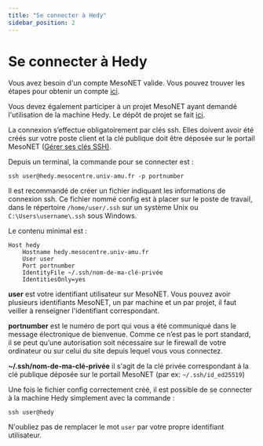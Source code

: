 ```yaml
---
title: "Se connecter à Hedy"
sidebar_position: 2
---
```


# Se connecter à Hedy

Vous avez besoin d'un compte MesoNET valide. Vous pouvez trouver les étapes pour obtenir un compte [ici](https://www.mesonet.fr/documentation/user-documentation/acces/portail).

Vous devez également participer à un projet MesoNET ayant demandé l'utilisation de la machine Hedy. Le dépôt de projet se fait [ici](https://www.mesonet.fr/documentation/user-documentation/acces/projets/).

La connexion s’effectue obligatoirement par clés ssh. Elles doivent avoir été créés sur votre poste client et la clé publique doit être déposée sur le portail MesoNET ([Gérer ses clés SSH)](https://www.mesonet.fr/documentation/user-documentation/acces/ssh/). 

Depuis un terminal, la commande pour se connecter est :  
```
ssh user@hedy.mesocentre.univ-amu.fr -p portnumber
```

Il est recommandé de créer un fichier indiquant les informations de connexion ssh. Ce fichier nommé config est à placer sur le poste de travail, dans le répertoire `/home/user/.ssh` sur un système Unix ou `C:\Users\username\.ssh` sous Windows. 

Le contenu minimal est :
```
Host hedy
    Hostname hedy.mesocentre.univ-amu.fr
    User user
    Port portnumber
    IdentityFile ~/.ssh/nom-de-ma-clé-privée
    IdentitiesOnly=yes
```
**user** est votre identifiant utilisateur sur MesoNET. Vous pouvez avoir plusieurs identifiants MesoNET, un par machine et un par projet, il faut veiller à renseigner l'identifiant correspondant.

**portnumber** est le numéro de port qui vous a été communiqué dans le message électronique de bienvenue. 
Comme ce n’est pas le port standard, il se peut qu’une autorisation soit nécessaire sur le firewall de votre ordinateur ou sur celui du site depuis lequel vous vous connectez.

**~/.ssh/nom-de-ma-clé-privée** il s'agit de la clé privée correspondant à la clé publique déposée sur le portail MesoNET (par ex: `~/.ssh/id_ed25519`)

Une fois le fichier config correctement créé, il est possible de se connecter à la machine Hedy simplement avec la commande :
```
ssh user@hedy
```
N'oubliez pas de remplacer le mot `user` par votre propre identifiant utilisateur.
